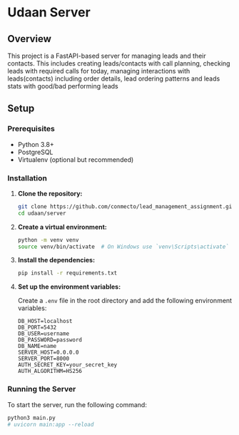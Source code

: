 # Udaan Server

## Overview

This project is a FastAPI-based server for managing leads and their contacts. This includes creating leads/contacts with call planning, checking leads with required calls for today, managing interactions with leads(contacts) including order details, lead ordering patterns and leads stats with good/bad performing leads

## Setup

### Prerequisites

- Python 3.8+
- PostgreSQL
- Virtualenv (optional but recommended)

### Installation

1. **Clone the repository:**

    ```sh
    git clone https://github.com/conmecto/lead_management_assignment.git
    cd udaan/server
    ```

2. **Create a virtual environment:**

    ```sh
    python -m venv venv
    source venv/bin/activate  # On Windows use `venv\Scripts\activate`
    ```

3. **Install the dependencies:**

    ```sh
    pip install -r requirements.txt
    ```

4. **Set up the environment variables:**

    Create a `.env` file in the root directory and add the following environment variables:

    ```env
    DB_HOST=localhost
    DB_PORT=5432
    DB_USER=username
    DB_PASSWORD=password
    DB_NAME=name
    SERVER_HOST=0.0.0.0
    SERVER_PORT=8000
    AUTH_SECRET_KEY=your_secret_key
    AUTH_ALGORITHM=HS256
    ```

### Running the Server

To start the server, run the following command:

```sh
python3 main.py 
# uvicorn main:app --reload